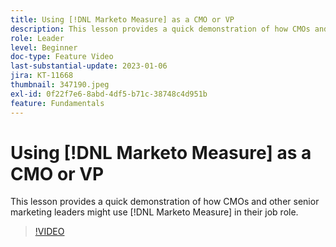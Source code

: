 ```yaml
---
title: Using [!DNL Marketo Measure] as a CMO or VP
description: This lesson provides a quick demonstration of how CMOs and other senior marketing leaders might use [!DNL Marketo Measure] in their job role.
role: Leader
level: Beginner
doc-type: Feature Video
last-substantial-update: 2023-01-06
jira: KT-11668
thumbnail: 347190.jpeg
exl-id: 0f22f7e6-8abd-4df5-b71c-38748c4d951b
feature: Fundamentals
---
```

# Using [!DNL Marketo Measure] as a CMO or VP

This lesson provides a quick demonstration of how CMOs and other senior marketing leaders might use [!DNL Marketo Measure] in their job role.

>[!VIDEO](https://video.tv.adobe.com/v/347190/?quality=12&learn=on)
